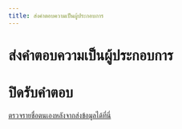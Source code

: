 ```yaml
---
title: ส่งคำตอบความเป็นผู้ประกอบการ
---
```


# ส่งคำตอบความเป็นผู้ประกอบการ

<technopreneur></technopreneur>

# ปิดรับคำตอบ

[ตรวจรายชื่อตนเองหลังจากส่งข้อมูลได้ที่นี่](/check/technopreneur.md)